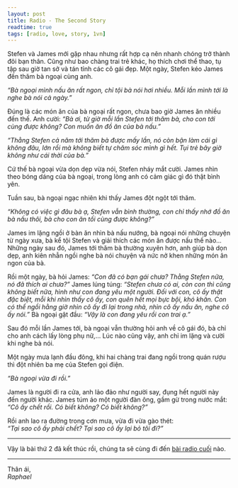 ```yaml
---
layout: post
title: Radio - The Second Story
readtime: true
tags: [radio, love, story, 1vn]
---
```


Stefen và James mới gặp nhau nhưng rất hợp cạ nên nhanh chóng trở thành đôi bạn thân. Cũng như bao chàng trai trẻ khác, họ thích chơi thể thao, tụ tập sau giờ tan sở và tán tỉnh các cô gái đẹp. Một ngày, Stefen kéo James đến thăm bà ngoại cùng anh.

_“Bà ngoại mình nấu ăn rất ngon, chỉ tội bà nói hơi nhiều. Mỗi lần mình tới là nghe bà nói cả ngày.”_

Đúng là các món ăn của bà ngoại rất ngon, chưa bao giờ James ăn nhiều đến thế. Anh cười: _“Bà ơi, từ giờ mỗi lần Stefen tới thăm bà, cho con tới cùng được không? Con muốn ăn đồ ăn của bà nấu.”_

_“Thằng Stefen cả năm tới thăm bà được mấy lần, nó còn bận làm cái gì không đâu, lớn rồi mà không biết tự chăm sóc mình gì hết. Tụi trẻ bây giờ không như cái thời của bà.”_

Cứ thế bà ngoại vừa dọn dẹp vừa nói, Stefen nháy mắt cười. James nhìn theo bóng dáng của bà ngoại, trong lòng anh có cảm giác gì đó thật bình yên.

Tuần sau, bà ngoại ngạc nhiên khi thấy James đột ngột tới thăm.

_“Không có việc gì đâu bà ạ, Stefen vẫn bình thường, con chỉ thấy nhớ đồ ăn bà nấu thôi, bà cho con ăn tối cùng được không?”_

James im lặng ngồi ở bàn ăn nhìn bà nấu nướng, bà ngoại nói những chuyện từ ngày xưa, bà kể tội Stefen và giải thích các món ăn được nấu thế nào... Những ngày sau đó, James tới thăm bà thường xuyên hơn, anh giúp bà dọn dẹp, anh kiên nhẫn ngồi nghe bà nói chuyện và nức nở khen những món ăn ngon của bà.

Rồi một ngày, bà hỏi James: _“Con đã có bạn gái chưa? Thằng Stefen nữa, nó đã thích ai chưa?”_ James lúng túng: _“Stefen chưa có ai, còn con thì cũng không biết nữa, hình như con đang yêu một người. Đối với con, cô ấy thật đặc biệt, mỗi khi nhìn thấy cô ấy, con quên hết mọi bực bội, khó khăn. Con có thể ngồi hằng giờ nhìn cô ấy đi lại trong nhà, nhìn cô ấy nấu ăn, nghe cô ấy nói.”_ Bà ngoại gật đầu: _“Vậy là con đang yêu rồi con trai ạ.”_

Sau đó mỗi lần James tới, bà ngoại vẫn thường hỏi anh về cô gái đó, bà chỉ cho anh cách lấy lòng phụ nữ,... Lúc nào cũng vậy, anh chỉ im lặng và cười khi nghe bà nói.

Một ngày mưa lạnh đầu đông, khi hai chàng trai đang ngồi trong quán rượu thì đột nhiên ba mẹ của Stefen gọi điện. 

_“Bà ngoại vừa đi rồi.”_

James là người đi ra cửa, anh lảo đảo như người say, đụng hết người này đến người khác. James túm áo một người đàn ông, gầm gừ trong nước mắt:  
_“Cô ấy chết rồi. Có biết không? Có biết không?”_

Rồi anh lao ra đường trong cơn mưa, vừa đi vừa gào thét:  
_“Tại sao cô ấy phải chết? Tại sao cô ấy lại bỏ tôi đi?”_

***

Vậy là bài thứ 2 đã kết thúc rồi, chúng ta sẽ cùng đi đến [bài radio cuối](/2021-06-14-radio-the-third) nào.

***
Thân ái,  
_Raphael_